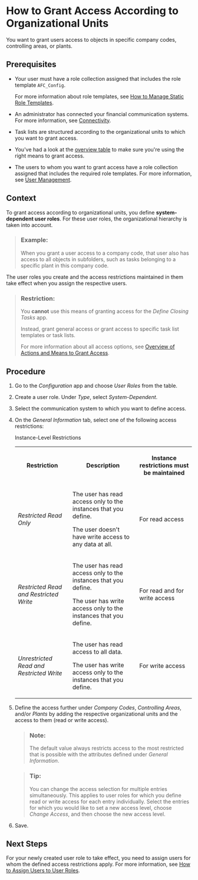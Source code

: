 <!-- loioe6fa5d22299b4e62a2e7f6e79227d63c -->

# How to Grant Access According to Organizational Units

You want to grant users access to objects in specific company codes, controlling areas, or plants.



<a name="loioe6fa5d22299b4e62a2e7f6e79227d63c__prereq_k3g_42h_sjb"/>

## Prerequisites

-   Your user must have a role collection assigned that includes the role template `AFC_Config`.

    For more information about role templates, see [How to Manage Static Role Templates](How_to_Manage_Static_Role_Templates_0cca34d.md).

-   An administrator has connected your financial communication systems. For more information, see [Connectivity](../Connectivity/Connectivity_200deae.md).

-   Task lists are structured according to the organizational units to which you want to grant access.

-   You've had a look at the [overview table](Overview_of_Actions_and_Means_to_Grant_Access_6f05d23.md) to make sure you're using the right means to grant access.

-   The users to whom you want to grant access have a role collection assigned that includes the required role templates. For more information, see [User Management](User_Management_ae7fa30.md).




## Context

To grant access according to organizational units, you define **system-dependent user roles**. For these user roles, the organizational hierarchy is taken into account.

> ### Example:  
> When you grant a user access to a company code, that user also has access to all objects in subfolders, such as tasks belonging to a specific plant in this company code.

The user roles you create and the access restrictions maintained in them take effect when you assign the respective users.

> ### Restriction:  
> You **cannot** use this means of granting access for the *Define Closing Tasks* app.
> 
> Instead, grant general access or grant access to specific task list templates or task lists.
> 
> For more information about all access options, see [Overview of Actions and Means to Grant Access](Overview_of_Actions_and_Means_to_Grant_Access_6f05d23.md).



## Procedure

1.  Go to the *Configuration* app and choose *User Roles* from the table.

2.  Create a user role. Under *Type*, select *System-Dependent*.

3.  Select the communication system to which you want to define access.

4.  On the *General Information* tab, select one of the following access restrictions:

    <a name="loioe6fa5d22299b4e62a2e7f6e79227d63c__d15e922"/>Instance-Level Restrictions


    <table>
    <tr>
    <th>

    Restriction


    
    </th>
    <th>

    Description


    
    </th>
    <th>

    Instance restrictions must be maintained


    
    </th>
    </tr>
    <tr>
    <td>

    *Restricted Read Only*


    
    </td>
    <td>

    The user has read access only to the instances that you define.

    The user doesn't have write access to any data at all.


    
    </td>
    <td>

    For read access


    
    </td>
    </tr>
    <tr>
    <td>

    *Restricted Read and Restricted Write*


    
    </td>
    <td>

    The user has read access only to the instances that you define.

    The user has write access only to the instances that you define.


    
    </td>
    <td>

    For read and for write access


    
    </td>
    </tr>
    <tr>
    <td>

    *Unrestricted Read and Restricted Write*


    
    </td>
    <td>

    The user has read access to all data.

    The user has write access only to the instances that you define.


    
    </td>
    <td>

    For write access


    
    </td>
    </tr>
    </table>
    
5.  Define the access further under *Company Codes*, *Controlling Areas*, and/or *Plants* by adding the respective organizational units and the access to them \(read or write access\).

    > ### Note:  
    > The default value always restricts access to the most restricted that is possible with the attributes defined under *General Information*.

    > ### Tip:  
    > You can change the access selection for multiple entries simultaneously. This applies to user roles for which you define read or write access for each entry individually. Select the entries for which you would like to set a new access level, choose *Change Access*, and then choose the new access level.

6.  Save.




<a name="loioe6fa5d22299b4e62a2e7f6e79227d63c__postreq_rwn_gzl_bkb"/>

## Next Steps

For your newly created user role to take effect, you need to assign users for whom the defined access restrictions apply. For more information, see [How to Assign Users to User Roles](How_to_Assign_Users_to_User_Roles_8729c2d.md).

